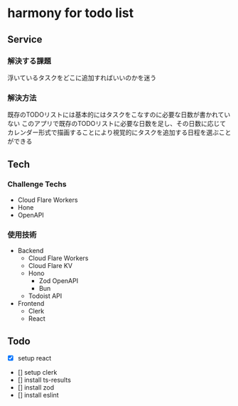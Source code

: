 # harmony for todo list
## Service
### 解決する課題
浮いているタスクをどこに追加すればいいのかを迷う

### 解決方法
既存のTODOリストには基本的にはタスクをこなすのに必要な日数が書かれていない
このアプリで既存のTODOリストに必要な日数を足し、その日数に応じてカレンダー形式で描画することにより視覚的にタスクを追加する日程を選ぶことができる

## Tech
### Challenge Techs
- Cloud Flare Workers
- Hone
- OpenAPI
### 使用技術
- Backend
  - Cloud Flare Workers
  - Cloud Flare KV
  - Hono
    - Zod OpenAPI
    - Bun
  - Todoist API
- Frontend
  - Clerk
  - React

## Todo
- [x] setup react
- [] setup clerk
- [] install ts-results
- [] install zod
- [] install eslint
